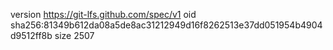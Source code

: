 version https://git-lfs.github.com/spec/v1
oid sha256:81349b612da08a5de8ac31212949d16f8262513e37dd051954b4904d9512ff8b
size 2507
